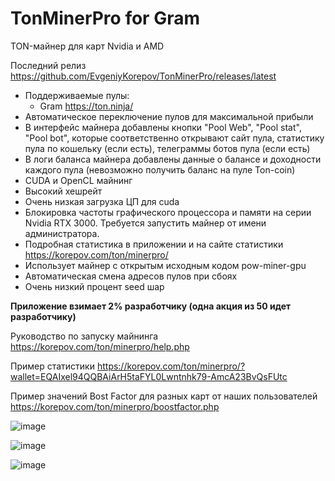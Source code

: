 # TonMinerPro for Gram
TON-майнер для карт Nvidia и AMD

Последний релиз https://github.com/EvgeniyKorepov/TonMinerPro/releases/latest

- Поддерживаемые пулы:
  - Gram https://ton.ninja/  
- Автоматическое переключение пулов для максимальной прибыли
- В интерфейс майнера добавлены кнопки "Pool Web", "Pool stat", "Pool bot", которые соответственно открывают сайт пула, статистику пула по кошельку (если есть), телеграммы ботов пула (если есть)
- В логи баланса майнера добавлены данные о балансе и доходности каждого пула (невозможно получить баланс на пуле Ton-coin)
- CUDA и OpenCL майнинг
- Высокий хешрейт
- Очень низкая загрузка ЦП для cuda
- Блокировка частоты графического процессора и памяти на серии Nvidia RTX 3000. Требуется запустить майнер от имени администратора.
- Подробная статистика в приложении и на сайте статистики https://korepov.com/ton/minerpro/
- Использует майнер с открытым исходным кодом pow-miner-gpu
- Автоматическая смена адресов пулов при сбоях
- Очень низкий процент seed шар

**Приложение взимает 2% разработчику (одна акция из 50 идет разработчику)**

Руководство по запуску майнинга https://korepov.com/ton/minerpro/help.php

Пример статистики https://korepov.com/ton/minerpro/?wallet=EQAIxel94QQBAiArH5taFYL0Lwntnhk79-AmcA23BvQsFUtc

Пример значений Bost Factor для разных карт от наших пользователей https://korepov.com/ton/minerpro/boostfactor.php

![image](https://user-images.githubusercontent.com/35364901/155695616-58360852-8a8b-4bb6-99a6-043446be7d99.png)

![image](https://user-images.githubusercontent.com/35364901/154995728-10ceb89f-287e-4e23-91d2-16aef7dc4c7a.png)

![image](https://user-images.githubusercontent.com/35364901/154995818-fe35af0d-28d8-4c9a-b0ea-3fc4846d8075.png)
